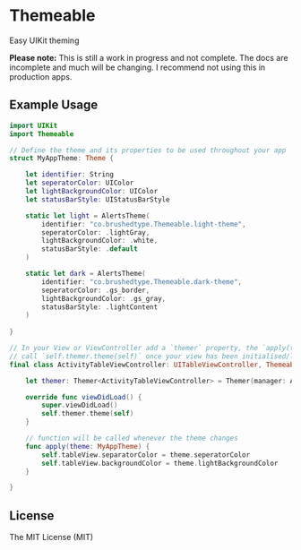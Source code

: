 # Themeable

Easy UIKit theming

__Please note:__ This is still a work in progress and not complete. The docs are incomplete and much will be
changing. I recommend not using this in production apps.

## Example Usage

```swift
import UIKit
import Themeable

// Define the theme and its properties to be used throughout your app
struct MyAppTheme: Theme {

    let identifier: String
    let seperatorColor: UIColor
    let lightBackgroundColor: UIColor
    let statusBarStyle: UIStatusBarStyle

    static let light = AlertsTheme(
        identifier: "co.brushedtype.Themeable.light-theme",
        seperatorColor: .lightGray,
        lightBackgroundColor: .white,
        statusBarStyle: .default
    )

    static let dark = AlertsTheme(
        identifier: "co.brushedtype.Themeable.dark-theme",
        seperatorColor: .gs_border,
        lightBackgroundColor: .gs_gray,
        statusBarStyle: .lightContent
    )
    
}

// In your View or ViewController add a `themer` property, the `apply(theme:)` method and 
// call `self.themer.theme(self)` once your view has been initialised/loaded
final class ActivityTableViewController: UITableViewController, Themeable {

    let themer: Themer<ActivityTableViewController> = Themer(manager: AppDelegate.ThemingManager)

    override func viewDidLoad() {
        super.viewDidLoad()
        self.themer.theme(self)
    }

    // function will be called whenever the theme changes
    func apply(theme: MyAppTheme) {
        self.tableView.separatorColor = theme.seperatorColor
        self.tableView.backgroundColor = theme.lightBackgroundColor
    }

}
```

## License

The MIT License (MIT)
